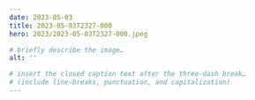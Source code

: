 ```yaml
---
date: 2023-05-03
title: 2023-05-03T2327-000
hero: 2023/2023-05-03T2327-000.jpeg

# briefly describe the image…
alt: ''

# insert the closed caption text after the three-dash break…
# (include line-breaks, punctuation, and capitalization)
---
```

